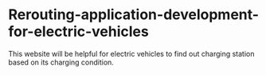 # Rerouting-application-development-for-electric-vehicles
This website will be helpful for electric vehicles to find out charging station based on its charging condition.
